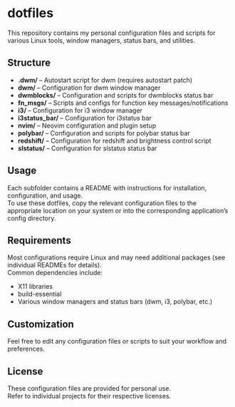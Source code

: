 # dotfiles

This repository contains my personal configuration files and scripts for various Linux tools, window managers, status bars, and utilities.

## Structure

- **.dwm/** – Autostart script for dwm (requires autostart patch)
- **dwm/** – Configuration for dwm window manager
- **dwmblocks/** – Configuration and scripts for dwmblocks status bar
- **fn_msgs/** – Scripts and configs for function key messages/notifications
- **i3/** – Configuration for i3 window manager
- **i3status_bar/** – Configuration for i3status bar
- **nvim/** – Neovim configuration and plugin setup
- **polybar/** – Configuration and scripts for polybar status bar
- **redshift/** – Configuration for redshift and brightness control script
- **slstatus/** – Configuration for slstatus status bar

## Usage

Each subfolder contains a README with instructions for installation, configuration, and usage.  
To use these dotfiles, copy the relevant configuration files to the appropriate location on your system or into the corresponding application’s config directory.

## Requirements

Most configurations require Linux and may need additional packages (see individual READMEs for details).  
Common dependencies include:

- X11 libraries
- build-essential
- Various window managers and status bars (dwm, i3, polybar, etc.)

## Customization

Feel free to edit any configuration files or scripts to suit your workflow and preferences.

## License

These configuration files are provided for personal use.  
Refer to individual projects for their respective licenses.
